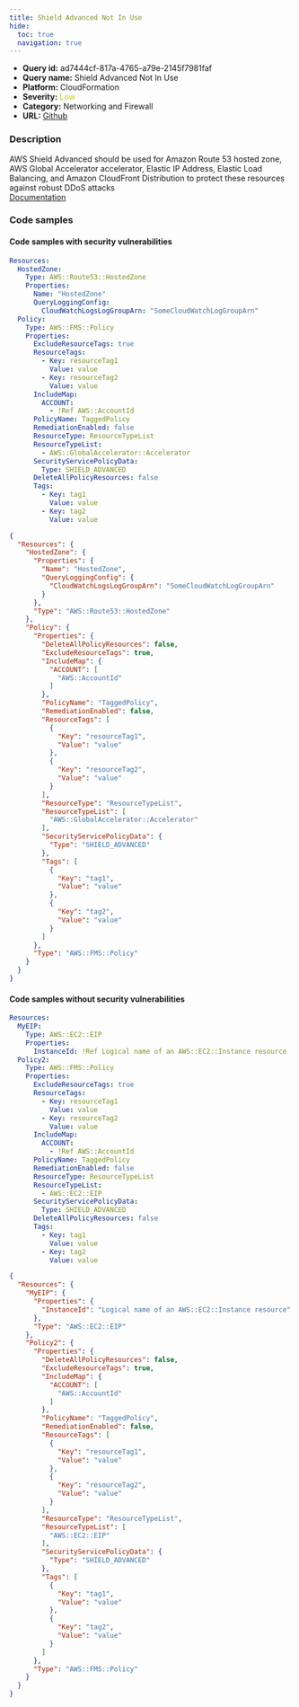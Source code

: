 ```yaml
---
title: Shield Advanced Not In Use
hide:
  toc: true
  navigation: true
---
```


<style>
  .highlight .hll {
    background-color: #ff171742;
  }
  .md-content {
    max-width: 1100px;
    margin: 0 auto;
  }
</style>

-   **Query id:** ad7444cf-817a-4765-a79e-2145f7981faf
-   **Query name:** Shield Advanced Not In Use
-   **Platform:** CloudFormation
-   **Severity:** <span style="color:#CC0">Low</span>
-   **Category:** Networking and Firewall
-   **URL:** [Github](https://github.com/Checkmarx/kics/tree/master/assets/queries/cloudFormation/aws/shield_advanced_not_in_use)

### Description
AWS Shield Advanced should be used for Amazon Route 53 hosted zone, AWS Global Accelerator accelerator, Elastic IP Address, Elastic Load Balancing, and Amazon CloudFront Distribution to protect these resources against robust DDoS attacks<br>
[Documentation](https://docs.aws.amazon.com/AWSCloudFormation/latest/UserGuide/aws-resource-fms-policy.html)

### Code samples
#### Code samples with security vulnerabilities
```yaml title="Postitive test num. 1 - yaml file" hl_lines="2"
Resources:
  HostedZone:
    Type: AWS::Route53::HostedZone
    Properties:
      Name: "HostedZone"
      QueryLoggingConfig:
        CloudWatchLogsLogGroupArn: "SomeCloudWatchLogGroupArn"
  Policy:
    Type: AWS::FMS::Policy
    Properties:
      ExcludeResourceTags: true
      ResourceTags:
        - Key: resourceTag1
          Value: value
        - Key: resourceTag2
          Value: value
      IncludeMap:
        ACCOUNT:
          - !Ref AWS::AccountId
      PolicyName: TaggedPolicy
      RemediationEnabled: false
      ResourceType: ResourceTypeList
      ResourceTypeList:
        - AWS::GlobalAccelerator::Accelerator
      SecurityServicePolicyData:
        Type: SHIELD_ADVANCED
      DeleteAllPolicyResources: false
      Tags:
        - Key: tag1
          Value: value
        - Key: tag2
          Value: value

```
```json title="Postitive test num. 2 - json file" hl_lines="3"
{
  "Resources": {
    "HostedZone": {
      "Properties": {
        "Name": "HostedZone",
        "QueryLoggingConfig": {
          "CloudWatchLogsLogGroupArn": "SomeCloudWatchLogGroupArn"
        }
      },
      "Type": "AWS::Route53::HostedZone"
    },
    "Policy": {
      "Properties": {
        "DeleteAllPolicyResources": false,
        "ExcludeResourceTags": true,
        "IncludeMap": {
          "ACCOUNT": [
            "AWS::AccountId"
          ]
        },
        "PolicyName": "TaggedPolicy",
        "RemediationEnabled": false,
        "ResourceTags": [
          {
            "Key": "resourceTag1",
            "Value": "value"
          },
          {
            "Key": "resourceTag2",
            "Value": "value"
          }
        ],
        "ResourceType": "ResourceTypeList",
        "ResourceTypeList": [
          "AWS::GlobalAccelerator::Accelerator"
        ],
        "SecurityServicePolicyData": {
          "Type": "SHIELD_ADVANCED"
        },
        "Tags": [
          {
            "Key": "tag1",
            "Value": "value"
          },
          {
            "Key": "tag2",
            "Value": "value"
          }
        ]
      },
      "Type": "AWS::FMS::Policy"
    }
  }
}

```


#### Code samples without security vulnerabilities
```yaml title="Negative test num. 1 - yaml file"
Resources:
  MyEIP:
    Type: AWS::EC2::EIP
    Properties:
      InstanceId: !Ref Logical name of an AWS::EC2::Instance resource
  Policy2:
    Type: AWS::FMS::Policy
    Properties:
      ExcludeResourceTags: true
      ResourceTags:
        - Key: resourceTag1
          Value: value
        - Key: resourceTag2
          Value: value
      IncludeMap:
        ACCOUNT:
          - !Ref AWS::AccountId
      PolicyName: TaggedPolicy
      RemediationEnabled: false
      ResourceType: ResourceTypeList
      ResourceTypeList:
        - AWS::EC2::EIP
      SecurityServicePolicyData:
        Type: SHIELD_ADVANCED
      DeleteAllPolicyResources: false
      Tags:
        - Key: tag1
          Value: value
        - Key: tag2
          Value: value

```
```json title="Negative test num. 2 - json file"
{
  "Resources": {
    "MyEIP": {
      "Properties": {
        "InstanceId": "Logical name of an AWS::EC2::Instance resource"
      },
      "Type": "AWS::EC2::EIP"
    },
    "Policy2": {
      "Properties": {
        "DeleteAllPolicyResources": false,
        "ExcludeResourceTags": true,
        "IncludeMap": {
          "ACCOUNT": [
            "AWS::AccountId"
          ]
        },
        "PolicyName": "TaggedPolicy",
        "RemediationEnabled": false,
        "ResourceTags": [
          {
            "Key": "resourceTag1",
            "Value": "value"
          },
          {
            "Key": "resourceTag2",
            "Value": "value"
          }
        ],
        "ResourceType": "ResourceTypeList",
        "ResourceTypeList": [
          "AWS::EC2::EIP"
        ],
        "SecurityServicePolicyData": {
          "Type": "SHIELD_ADVANCED"
        },
        "Tags": [
          {
            "Key": "tag1",
            "Value": "value"
          },
          {
            "Key": "tag2",
            "Value": "value"
          }
        ]
      },
      "Type": "AWS::FMS::Policy"
    }
  }
}

```
